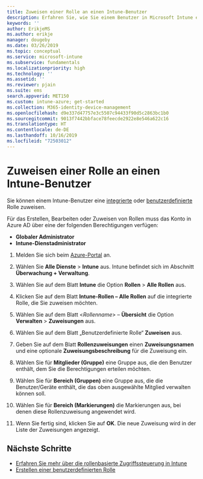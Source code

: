 ```yaml
---
title: Zuweisen einer Rolle an einen Intune-Benutzer
description: Erfahren Sie, wie Sie einem Benutzer in Microsoft Intune eine integrierte oder benutzerdefinierte Rolle zuweisen.
keywords: ''
author: ErikjeMS
ms.author: erikje
manager: dougeby
ms.date: 03/26/2019
ms.topic: conceptual
ms.service: microsoft-intune
ms.subservice: fundamentals
ms.localizationpriority: high
ms.technology: ''
ms.assetid: ''
ms.reviewer: pjain
ms.suite: ems
search.appverid: MET150
ms.custom: intune-azure; get-started
ms.collection: M365-identity-device-management
ms.openlocfilehash: d9e337d47757e3c5507c94433f90d5c2863bc1b0
ms.sourcegitcommit: 9013f7442bbface78feecde2922e8e546a622c16
ms.translationtype: HT
ms.contentlocale: de-DE
ms.lasthandoff: 10/16/2019
ms.locfileid: "72503012"
---
```

# <a name="assign-a-role-to-an-intune-user"></a>Zuweisen einer Rolle an einen Intune-Benutzer

Sie können einem Intune-Benutzer eine [integrierte](role-based-access-control.md#built-in-roles) oder [benutzerdefinierte](create-custom-role.md) Rolle zuweisen.

Für das Erstellen, Bearbeiten oder Zuweisen von Rollen muss das Konto in Azure AD über eine der folgenden Berechtigungen verfügen:
- **Globaler Administrator**
- **Intune-Dienstadministrator**

1. Melden Sie sich beim [Azure-Portal](https://portal.azure.com) an.

2. Wählen Sie **Alle Dienste** > **Intune** aus. Intune befindet sich im Abschnitt **Überwachung + Verwaltung**.

3. Wählen Sie auf dem Blatt **Intune** die Option **Rollen** > **Alle Rollen** aus.

4. Klicken Sie auf dem Blatt **Intune-Rollen – Alle Rollen** auf die integrierte Rolle, die Sie zuweisen möchten.

5. Wählen Sie auf dem Blatt <*Rollenname*> – **Übersicht** die Option **Verwalten** > **Zuweisungen** aus.

6. Wählen Sie auf dem Blatt „Benutzerdefinierte Rolle“ **Zuweisen** aus.

7. Geben Sie auf dem Blatt **Rollenzuweisungen** einen **Zuweisungsnamen** und eine optionale **Zuweisungsbeschreibung** für die Zuweisung ein.

8. Wählen Sie für **Mitglieder (Gruppe)** eine Gruppe aus, die den Benutzer enthält, dem Sie die Berechtigungen erteilen möchten.

9. Wählen Sie für **Bereich (Gruppen)** eine Gruppe aus, die die Benutzer/Geräte enthält, die das oben ausgewählte Mitglied verwalten können soll.

10. Wählen Sie für **Bereich (Markierungen)** die Markierungen aus, bei denen diese Rollenzuweisung angewendet wird.

11. Wenn Sie fertig sind, klicken Sie auf **OK**. Die neue Zuweisung wird in der Liste der Zuweisungen angezeigt.


## <a name="next-steps"></a>Nächste Schritte
- [Erfahren Sie mehr über die rollenbasierte Zugriffssteuerung in Intune](role-based-access-control.md)
- [Erstellen einer benutzerdefinierten Rolle](create-custom-role.md)
